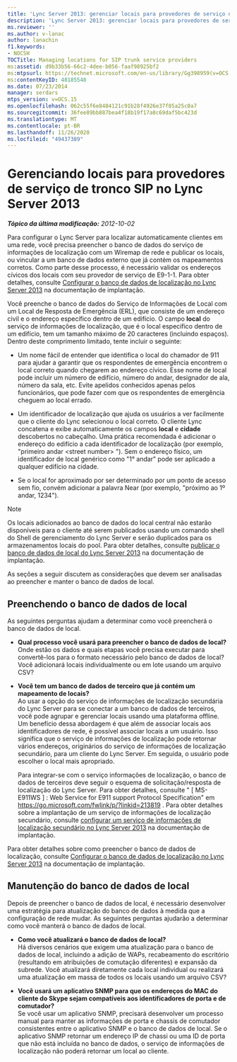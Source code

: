 ```yaml
---
title: 'Lync Server 2013: gerenciar locais para provedores de serviço de tronco SIP'
description: 'Lync Server 2013: gerenciar locais para provedores de serviço de tronco SIP.'
ms.reviewer: ''
ms.author: v-lanac
author: lanachin
f1.keywords:
- NOCSH
TOCTitle: Managing locations for SIP trunk service providers
ms:assetid: d9b33b56-66c2-4dee-b056-faaf98925bf2
ms:mtpsurl: https://technet.microsoft.com/en-us/library/Gg398959(v=OCS.15)
ms:contentKeyID: 48185548
ms.date: 07/23/2014
manager: serdars
mtps_version: v=OCS.15
ms.openlocfilehash: 062c55f6e8484121c91b28f4926e37f85a25c0a7
ms.sourcegitcommit: 36fee89bb887bea4f18b19f17a8c69daf5bc423d
ms.translationtype: MT
ms.contentlocale: pt-BR
ms.lasthandoff: 11/26/2020
ms.locfileid: "49437389"
---
```

# <a name="managing-locations-for-sip-trunk-service-providers-in-lync-server-2013"></a>Gerenciando locais para provedores de serviço de tronco SIP no Lync Server 2013

<div data-xmlns="http://www.w3.org/1999/xhtml">

<div class="topic" data-xmlns="http://www.w3.org/1999/xhtml" data-msxsl="urn:schemas-microsoft-com:xslt" data-cs="https://msdn.microsoft.com/">

<div data-asp="https://msdn2.microsoft.com/asp">



</div>

<div id="mainSection">

<div id="mainBody">

<span> </span>

_**Tópico da última modificação:** 2012-10-02_

Para configurar o Lync Server para localizar automaticamente clientes em uma rede, você precisa preencher o banco de dados do serviço de informações de localização com um Wiremap de rede e publicar os locais, ou vincular a um banco de dados externo que já contém os mapeamentos corretos. Como parte desse processo, é necessário validar os endereços cívicos dos locais com seu provedor de serviço de E9-1-1. Para obter detalhes, consulte [Configurar o banco de dados de localização no Lync Server 2013](lync-server-2013-configure-the-location-database.md) na documentação de implantação.

Você preenche o banco de dados do Serviço de Informações de Local com um Local de Resposta de Emergência (ERL), que consiste de um endereço civil e o endereço específico dentro de um edifício. O campo **local** do serviço de informações de localização, que é o local específico dentro de um edifício, tem um tamanho máximo de 20 caracteres (incluindo espaços). Dentro deste comprimento limitado, tente incluir o seguinte:

  - Um nome fácil de entender que identifica o local do chamador de 911 para ajudar a garantir que os respondentes de emergência encontrem o local correto quando chegarem ao endereço cívico. Esse nome de local pode incluir um número de edifício, número do andar, designador de ala, número da sala, etc. Evite apelidos conhecidos apenas pelos funcionários, que pode fazer com que os respondentes de emergência cheguem ao local errado.

  - Um identificador de localização que ajuda os usuários a ver facilmente que o cliente do Lync selecionou o local correto. O cliente Lync concatena e exibe automaticamente os campos **local** e **cidade** descobertos no cabeçalho. Uma prática recomendada é adicionar o endereço do edifício a cada identificador de localização (por exemplo, "primeiro andar \<street number\> "). Sem o endereço físico, um identificador de local genérico como "1° andar" pode ser aplicado a qualquer edifício na cidade.

  - Se o local for aproximado por ser determinado por um ponto de acesso sem fio, convém adicionar a palavra Near (por exemplo, "próximo ao 1º andar, 1234").

<div>


> [!NOTE]  
> Os locais adicionados ao banco de dados do local central não estarão disponíveis para o cliente até serem publicados usando um comando shell do Shell de gerenciamento do Lync Server e serão duplicados para os armazenamentos locais do pool. Para obter detalhes, consulte <A href="lync-server-2013-publish-the-location-database.md">publicar o banco de dados de local do Lync Server 2013</A> na documentação de implantação.



</div>

As seções a seguir discutem as considerações que devem ser analisadas ao preencher e manter o banco de dados de local.

<div>

## <a name="populating-the-location-database"></a>Preenchendo o banco de dados de local

As seguintes perguntas ajudam a determinar como você preencherá o banco de dados de local.

  - **Qual processo você usará para preencher o banco de dados de local?**  
    Onde estão os dados e quais etapas você precisa executar para convertê-los para o formato necessário pelo banco de dados de local? Você adicionará locais individualmente ou em lote usando um arquivo CSV?

<!-- end list -->

  - **Você tem um banco de dados de terceiro que já contém um mapeamento de locais?**  
    Ao usar a opção do serviço de informações de localização secundária do Lync Server para se conectar a um banco de dados de terceiros, você pode agrupar e gerenciar locais usando uma plataforma offline. Um benefício dessa abordagem é que além de associar locais aos identificadores de rede, é possível associar locais a um usuário. Isso significa que o serviço de informações de localização pode retornar vários endereços, originários do serviço de informações de localização secundário, para um cliente do Lync Server. Em seguida, o usuário pode escolher o local mais apropriado.
    
    Para integrar-se com o serviço informações de localização, o banco de dados de terceiros deve seguir o esquema de solicitação/resposta de localização do Lync Server. Para obter detalhes, consulte " \[ MS-E911WS \] : Web Service for E911 support Protocol Specification" em <https://go.microsoft.com/fwlink/p/?linkid=213819> . Para obter detalhes sobre a implantação de um serviço de informações de localização secundário, consulte [configurar um serviço de informações de localização secundário no Lync Server 2013](lync-server-2013-configure-a-secondary-location-information-service.md) na documentação de implantação.

Para obter detalhes sobre como preencher o banco de dados de localização, consulte [Configurar o banco de dados de localização no Lync Server 2013](lync-server-2013-configure-the-location-database.md) na documentação de implantação.

</div>

<div>

## <a name="maintaining-the-location-database"></a>Manutenção do banco de dados de local

Depois de preencher o banco de dados de local, é necessário desenvolver uma estratégia para atualização do banco de dados à medida que a configuração de rede mudar. As seguintes perguntas ajudarão a determinar como você manterá o banco de dados de local.

  - **Como você atualizará o banco de dados de local?**  
    Há diversos cenários que exigem uma atualização para o banco de dados de local, incluindo a adição de WAPs, recabeamento do escritório (resultando em atribuições de comutação diferentes) e expansão da subrede. Você atualizará diretamente cada local individual ou realizará uma atualização em massa de todos os locais usando um arquivo CSV?

<!-- end list -->

  - **Você usará um aplicativo SNMP para que os endereços do MAC do cliente do Skype sejam compatíveis aos identificadores de porta e de comutador?**  
    Se você usar um aplicativo SNMP, precisará desenvolver um processo manual para manter as informações de porta e chassis de comutador consistentes entre o aplicativo SNMP e o banco de dados de local. Se o aplicativo SNMP retornar um endereço IP de chassi ou uma ID de porta que não está incluída no banco de dados, o serviço de informações de localização não poderá retornar um local ao cliente.

</div>

</div>

<span> </span>

</div>

</div>

</div>

